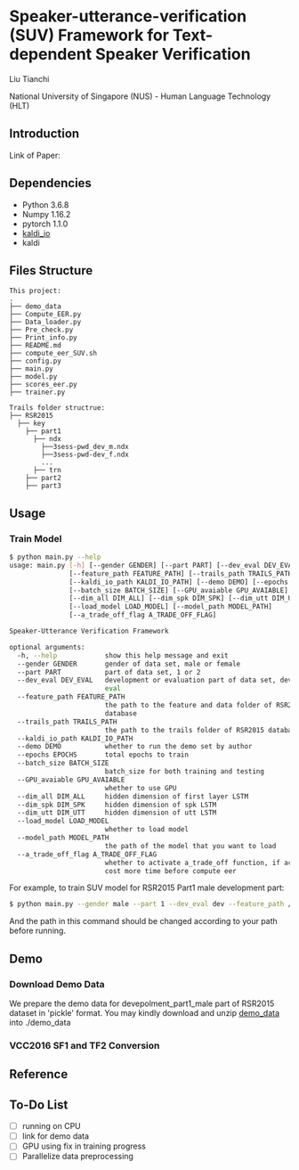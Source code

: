 # Speaker-utterance-verification (SUV) Framework for Text-dependent Speaker Verification

Liu Tianchi

National University of Singapore (NUS) - Human Language Technology (HLT) 

## Introduction

Link of Paper:

## Dependencies

* Python 3.6.8
* Numpy 1.16.2
* pytorch 1.1.0
* [kaldi_io](https://github.com/vesis84/kaldi-io-for-python)
* kaldi


## Files Structure

```
This project:
.
├── demo_data
├── Compute_EER.py
├── Data_loader.py
├── Pre_check.py
├── Print_info.py
├── README.md
├── compute_eer_SUV.sh
├── config.py
├── main.py
├── model.py
├── scores_eer.py
├── trainer.py

Trails folder structrue:
├── RSR2015
  ├── key
    ├── part1
      ├── ndx
        ├──3sess-pwd_dev_m.ndx
        ├──3sess-pwd-dev_f.ndx
        ...
      ├── trn 
    ├── part2
    ├── part3
```


## Usage

### Train Model

```bash
$ python main.py --help
usage: main.py [-h] [--gender GENDER] [--part PART] [--dev_eval DEV_EVAL]
               [--feature_path FEATURE_PATH] [--trails_path TRAILS_PATH]
               [--kaldi_io_path KALDI_IO_PATH] [--demo DEMO] [--epochs EPOCHS]
               [--batch_size BATCH_SIZE] [--GPU_avaiable GPU_AVAIABLE]
               [--dim_all DIM_ALL] [--dim_spk DIM_SPK] [--dim_utt DIM_UTT]
               [--load_model LOAD_MODEL] [--model_path MODEL_PATH]
               [--a_trade_off_flag A_TRADE_OFF_FLAG]

Speaker-Utterance Verification Framework

optional arguments:
  -h, --help            show this help message and exit
  --gender GENDER       gender of data set, male or female
  --part PART           part of data set, 1 or 2
  --dev_eval DEV_EVAL   development or evaluation part of data set, dev or
                        eval
  --feature_path FEATURE_PATH
                        the path to the feature and data folder of RSR2015
                        database
  --trails_path TRAILS_PATH
                        the path to the trails folder of RSR2015 database
  --kaldi_io_path KALDI_IO_PATH
  --demo DEMO           whether to run the demo set by author
  --epochs EPOCHS       total epochs to train
  --batch_size BATCH_SIZE
                        batch_size for both training and testing
  --GPU_avaiable GPU_AVAIABLE
                        whether to use GPU
  --dim_all DIM_ALL     hidden dimension of first layer LSTM
  --dim_spk DIM_SPK     hidden dimension of spk LSTM
  --dim_utt DIM_UTT     hidden dimension of utt LSTM
  --load_model LOAD_MODEL
                        whether to load model
  --model_path MODEL_PATH
                        the path of the model that you want to load
  --a_trade_off_flag A_TRADE_OFF_FLAG
                        whether to activate a_trade_off function, if activate, it may
                        cost more time before compute eer

```

For example, to train SUV model for RSR2015 Part1 male development part:
```bash
$ python main.py --gender male --part 1 --dev_eval dev --feature_path /home/tianchi/Desktop/kaldi/egs/rsr_system_transfree/ --trails_path /home/tianchi/database/RSR2015/key/
```
And the path in this command should be changed according to your path before running.

## Demo

### Download Demo Data

We prepare the demo data for devepolment_part1_male part of RSR2015 dataset in 'pickle' format. You may kindly download and unzip [demo_data](https://drive.google.com/file/d/1e52oFWSCLgGfew-611VQWltV84dhKD7H/view?usp=sharing) into ./demo_data 

### VCC2016 SF1 and TF2 Conversion



## Reference

## To-Do List
- [ ] running on CPU
- [ ] link for demo data
- [ ] GPU using fix in training progress
- [ ] Parallelize data preprocessing
